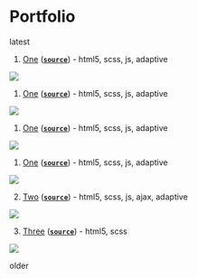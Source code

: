 # Portfolio

latest

1. [One](https://stasguma.github.io/practice/hipsweet/index.html) ([**`source`**](https://github.com/stasguma/stasguma.github.io/tree/master/practice/hipsweet)) - html5, scss, js, adaptive

![](https://image.ibb.co/gFN6Ld/shkolanauki2.gif)

1. [One](https://stasguma.github.io/practice/hipsweet/index.html) ([**`source`**](https://github.com/stasguma/stasguma.github.io/tree/master/practice/hipsweet)) - html5, scss, js, adaptive

![](https://image.ibb.co/cTkhty/deviteam2.gif)

1. [One](https://stasguma.github.io/practice/hipsweet/index.html) ([**`source`**](https://github.com/stasguma/stasguma.github.io/tree/master/practice/hipsweet)) - html5, scss, js, adaptive

![](https://image.ibb.co/iJ3D0d/bigsmi2.gif)

1. [One](https://stasguma.github.io/practice/hipsweet/index.html) ([**`source`**](https://github.com/stasguma/stasguma.github.io/tree/master/practice/hipsweet)) - html5, scss, js, adaptive

![](https://image.ibb.co/eCkcgF/hipsweet.gif)

2. [Two](https://stasguma.github.io/practice/sevenhills/index.html) ([**`source`**](https://github.com/stasguma/stasguma.github.io/tree/master/practice/sevenhills)) - html5, scss, js, ajax, adaptive

![](https://image.ibb.co/b7Ejva/sevenhills.gif)

3. [Three](https://stasguma.github.io/practice/bakery/index.html) ([**`source`**](https://github.com/stasguma/stasguma.github.io/tree/master/practice/bakery)) - html5, scss

![](https://image.ibb.co/dmqw8v/bakery.gif)

older
